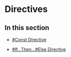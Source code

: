 
# Directives

## In this section


- [#Const Directive](c5d74b3a-75b1-1263-ab98-82a1a1087207.md)
    
- [#If...Then...#Else Directive](cdda62a6-f9e4-237e-c8b7-a2076e16ff7d.md)
    
